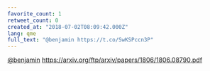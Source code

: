 ```yaml
---
favorite_count: 1
retweet_count: 0
created_at: "2018-07-02T08:09:42.000Z"
lang: qme
full_text: "@benjamin https://t.co/SwKSPccn3P"
---
```


[@benjamin](https://twitter.com/benjamin)
<https://arxiv.org/ftp/arxiv/papers/1806/1806.08790.pdf>
